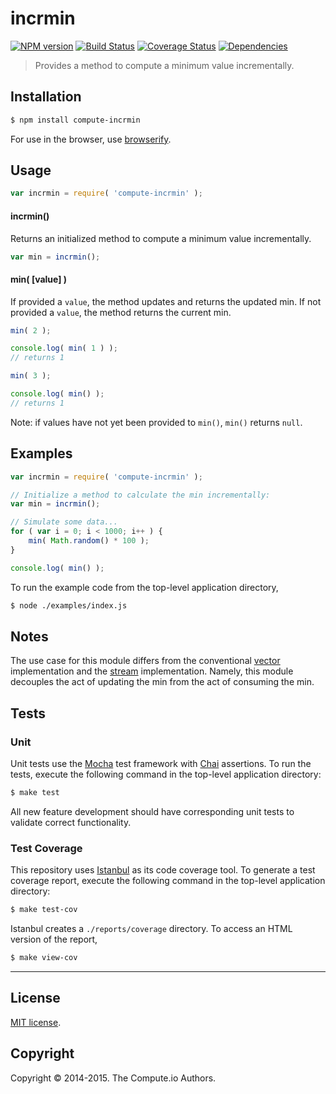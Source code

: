 incrmin
===
[![NPM version][npm-image]][npm-url] [![Build Status][travis-image]][travis-url] [![Coverage Status][coveralls-image]][coveralls-url] [![Dependencies][dependencies-image]][dependencies-url]

> Provides a method to compute a minimum value incrementally.


## Installation

``` bash
$ npm install compute-incrmin
```

For use in the browser, use [browserify](https://github.com/substack/node-browserify).


## Usage


``` javascript
var incrmin = require( 'compute-incrmin' );
```

#### incrmin()

Returns an initialized method to compute a minimum value incrementally.

``` javascript
var min = incrmin();
```

#### min( [value] )

If provided a `value`, the method updates and returns the updated min. If not provided a `value`, the method returns the current min.

``` javascript
min( 2 );

console.log( min( 1 ) );
// returns 1

min( 3 );

console.log( min() );
// returns 1
```

Note: if values have not yet been provided to `min()`, `min()` returns `null`.


## Examples

``` javascript
var incrmin = require( 'compute-incrmin' );

// Initialize a method to calculate the min incrementally:
var min = incrmin();

// Simulate some data...
for ( var i = 0; i < 1000; i++ ) {
	min( Math.random() * 100 );
}

console.log( min() );
```

To run the example code from the top-level application directory,

``` bash
$ node ./examples/index.js
```

## Notes

The use case for this module differs from the conventional [vector](https://github.com/compute-io/min) implementation and the [stream](https://github.com/flow-io/?query=min) implementation. Namely, this module decouples the act of updating the min from the act of consuming the min.


## Tests

### Unit

Unit tests use the [Mocha](http://mochajs.org) test framework with [Chai](http://chaijs.com) assertions. To run the tests, execute the following command in the top-level application directory:

``` bash
$ make test
```

All new feature development should have corresponding unit tests to validate correct functionality.


### Test Coverage

This repository uses [Istanbul](https://github.com/gotwarlost/istanbul) as its code coverage tool. To generate a test coverage report, execute the following command in the top-level application directory:

``` bash
$ make test-cov
```

Istanbul creates a `./reports/coverage` directory. To access an HTML version of the report,

``` bash
$ make view-cov
```


---
## License

[MIT license](http://opensource.org/licenses/MIT).


## Copyright

Copyright &copy; 2014-2015. The Compute.io Authors.


[npm-image]: http://img.shields.io/npm/v/compute-incrmin.svg
[npm-url]: https://npmjs.org/package/compute-incrmin

[travis-image]: http://img.shields.io/travis/compute-io/incrmin/master.svg
[travis-url]: https://travis-ci.org/compute-io/incrmin

[coveralls-image]: https://img.shields.io/coveralls/compute-io/incrmin/master.svg
[coveralls-url]: https://coveralls.io/r/compute-io/incrmin?branch=master

[dependencies-image]: http://img.shields.io/david/compute-io/incrmin.svg
[dependencies-url]: https://david-dm.org/compute-io/incrmin

[dev-dependencies-image]: http://img.shields.io/david/dev/compute-io/incrmin.svg
[dev-dependencies-url]: https://david-dm.org/dev/compute-io/incrmin

[github-issues-image]: http://img.shields.io/github/issues/compute-io/incrmin.svg
[github-issues-url]: https://github.com/compute-io/incrmin/issues
